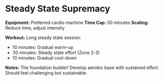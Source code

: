 # Steady State Supremacy

**Equipment:** Preferred cardio machine
**Time Cap:** 50 minutes
**Scaling:** Reduce time, adjust intensity

**Workout:**
Long steady state session:
- 10 minutes: Gradual warm-up
- 30 minutes: Steady state effort (Zone 2-3)
- 10 minutes: Gradual cool-down

**Notes:** The foundation builder! Develop aerobic base with sustained effort. Should feel challenging but sustainable.